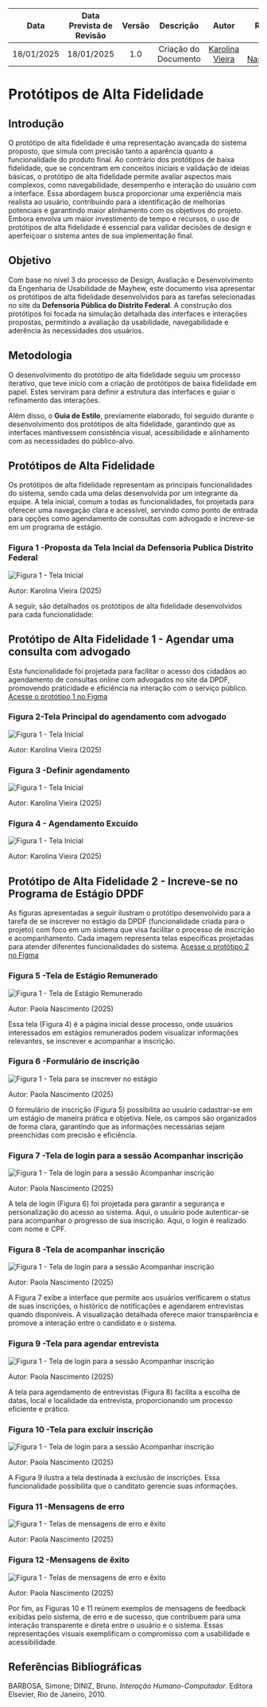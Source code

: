 |    **Data**    | **Data Prevista de Revisão** | **Versão** |        **Descrição**        |                 **Autor**                 |                **Revisor**                 |
|:--------------:|:---------------------------:|:----------:|:---------------------------:|:-----------------------------------------:|:------------------------------------------:|
|  18/01/2025   |       18/01/2025 |  1.0     |     Criação do Documento     | [Karolina Vieira](https://github.com/Karolina91) |  [Paola Nascimento](https://github.com/paolaalim) |

# **Protótipos de Alta Fidelidade**

## Introdução
O protótipo de alta fidelidade é uma representação avançada do sistema proposto, que simula com precisão tanto a aparência quanto a funcionalidade do produto final. Ao contrário dos protótipos de baixa fidelidade, que se concentram em conceitos iniciais e validação de ideias básicas, o protótipo de alta fidelidade permite avaliar aspectos mais complexos, como navegabilidade, desempenho e interação do usuário com a interface. Essa abordagem busca proporcionar uma experiência mais realista ao usuário, contribuindo para a identificação de melhorias potenciais e garantindo maior alinhamento com os objetivos do projeto. Embora envolva um maior investimento de tempo e recursos, o uso de protótipos de alta fidelidade é essencial para validar decisões de design e aperfeiçoar o sistema antes de sua implementação final.

## Objetivo
Com base no nível 3 do processo de Design, Avaliação e Desenvolvimento da Engenharia de Usabilidade de Mayhew, este documento visa apresentar os protótipos de alta fidelidade desenvolvidos para as tarefas selecionadas no site da **Defensoria Pública do Distrito Federal**. A construção dos protótipos foi focada na simulação detalhada das interfaces e interações propostas, permitindo a avaliação da usabilidade, navegabilidade e aderência às necessidades dos usuários.

## Metodologia
O desenvolvimento do protótipo de alta fidelidade seguiu um processo iterativo, que teve início com a criação de protótipos de baixa fidelidade em papel. Estes serviram para definir a estrutura das interfaces e guiar o refinamento das interações.

Além disso, o **Guia de Estilo**, previamente elaborado, foi seguido durante o desenvolvimento dos protótipos de alta fidelidade, garantindo que as interfaces mantivessem consistência visual, acessibilidade e alinhamento com as necessidades do público-alvo.

## Protótipos de Alta Fidelidade
Os protótipos de alta fidelidade representam as principais funcionalidades do sistema, sendo cada uma delas desenvolvida por um integrante da equipe. A tela inicial, comum a todas as funcionalidades, foi projetada para oferecer uma navegação clara e acessível, servindo como ponto de entrada para opções como agendamento de consultas com advogado e increve-se em um programa de estágio. 

### Figura 1 -Proposta da Tela Incial da Defensoria Publica Distrito Federal 
![Figura 1 - Tela Inicial](../assets/images/telainicialprototipo.png)
<figcaption>Autor: Karolina Vieira (2025)</figcaption>

A seguir, são detalhados os protótipos de alta fidelidade desenvolvidos para cada funcionalidade:

## Protótipo de Alta Fidelidade 1 - Agendar uma consulta com advogado

Esta funcionalidade foi projetada para facilitar o acesso dos cidadãos ao agendamento de consultas online com advogados no site da DPDF, promovendo praticidade e eficiência na interação com o serviço público. 
[Acesse o protótipo 1  no Figma](https://www.figma.com/design/UBc1cwHXbyPAuzW29EVDZG/DPDF?node-id=4-113&p=f&t=YcnhktPSDaR2cXzb-0)

### Figura 2-Tela Principal do agendamento com advogado
![Figura 1 - Tela Inicial](../assets/images/agendamentoInicio.png)
<figcaption>Autor: Karolina Vieira (2025)</figcaption>

### Figura 3 -Definir agendamento
![Figura 1 - Tela Inicial](../assets/images/DefinirAgendamento.png)<figcaption>Autor: Karolina Vieira (2025)</figcaption>

### Figura 4 - Agendamento Excuído
![Figura 1 - Tela Inicial](../assets/images/image.png)<figcaption>Autor: Karolina Vieira (2025)</figcaption>





## Protótipo de Alta Fidelidade 2 - Increve-se no Programa de Estágio DPDF

As figuras apresentadas a seguir ilustram o protótipo desenvolvido para a tarefa  de se inscrever no estágio da DPDF (funcionalidade criada para o projeto) com foco em um sistema que visa facilitar o processo de inscrição e acompanhamento. Cada imagem representa telas específicas projetadas para atender diferentes funcionalidades do sistema.
[Acesse o protótipo 2  no Figma](https://www.figma.com/design/aGVvOspAyqMoX1uajqQfCm/DPDF?node-id=54618-10&p=f&t=iBixeVY6DUFBEQEN-0)

### Figura 5 -Tela de Estágio Remunerado
![Figura 1 - Tela de Estágio Remunerado](../assets/images/telaestagioprototipo.png)<figcaption>Autor: Paola Nascimento (2025)</figcaption>

Essa tela (Figura 4) é a página inicial desse processo, onde usuários interessados em estágios remunerados podem visualizar informações relevantes, se inscrever e acompanhar a inscrição.

### Figura 6 -Formulário de inscrição
![Figura 1 - Tela para se inscrever no estágio](../assets/images/formularioinscricaoestagio.svg)<figcaption>Autor: Paola Nascimento (2025)</figcaption>

O formulário de inscrição (Figura 5) possibilita ao usuário cadastrar-se em um estágio de maneira prática e objetiva. Nele, os campos são organizados de forma clara, garantindo que as informações necessárias sejam preenchidas com precisão e eficiência.

### Figura 7 -Tela de login para a sessão Acompanhar inscrição
![Figura 1 - Tela de login para a sessão Acompanhar inscrição](../assets/images/acompanharinscricaoprototitpo.png)<figcaption>Autor: Paola Nascimento (2025)</figcaption>

A tela de login (Figura 6) foi projetada para garantir a segurança e personalização do acesso ao sistema. Aqui, o usuário pode autenticar-se para acompanhar o progresso de sua inscrição.  Aqui, o login é realizado com nome e CPF.
### Figura 8 -Tela de acompanhar inscrição
![Figura 1 - Tela de login para a sessão Acompanhar inscrição](../assets/images/acompanharinscricaoprototipo.png)<figcaption>Autor: Paola Nascimento (2025)</figcaption>

A Figura 7 exibe a interface que permite aos usuários verificarem o status de suas inscrições, o histórico de notificações e agendarem entrevistas quando disponíveis. A visualização detalhada oferece maior transparência e promove a interação entre o candidato e o sistema.

### Figura 9 -Tela para agendar entrevista
![Figura 1 - Tela de login para a sessão Acompanhar inscrição](../assets/images/agendarestrevistaestagio.png)<figcaption>Autor: Paola Nascimento (2025)</figcaption>

A tela para agendamento de entrevistas (Figura 8) facilita a escolha de datas, local e localidade da entrevista, proporcionando um processo eficiente e prático.

### Figura 10 -Tela para excluir inscrição
![Figura 1 - Tela de login para a sessão Acompanhar inscrição](../assets/images/excluirinscricaoprototipo.png)<figcaption>Autor: Paola Nascimento (2025)</figcaption>

A Figura 9 ilustra a tela destinada à exclusão de inscrições. Essa funcionalidade possibilita que o canditato gerencie suas informações.

### Figura 11 -Mensagens de erro 
![Figura 1 - Telas de mensagens de erro e êxito](../assets/images/mensagensdeerroprototipo.svg)<figcaption>Autor: Paola Nascimento (2025)</figcaption>

### Figura 12 -Mensagens de êxito
![Figura 1 - Telas de mensagens de erro e êxito](../assets/images/mensagensdexitoprototipo.svg)<figcaption>Autor: Paola Nascimento (2025)</figcaption>

Por fim, as Figuras 10 e 11 reúnem exemplos de mensagens de feedback exibidas pelo sistema, de erro e de sucesso, que contribuem para uma interação transparente e direta entre o usuário e o sistema. Essas representações visuais exemplificam o compromisso com a usabilidade e acessibilidade. 

## Referências Bibliográficas
BARBOSA, Simone; DINIZ, Bruno. *Interação Humano-Computador*. Editora Elsevier, Rio de Janeiro, 2010.
